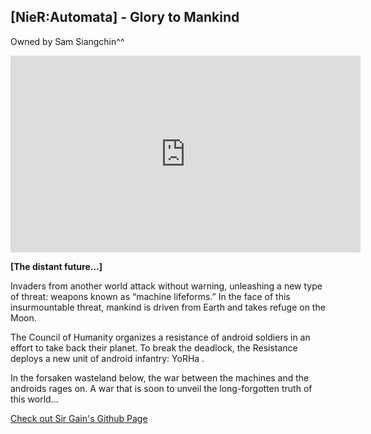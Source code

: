 ## **[NieR:Automata] - Glory to Mankind** 

Owned by Sam Siangchin^^

<iframe width="560" height="315" src="https://www.youtube.com/embed/mOQwMLWEJrg" title="YouTube video player" frameborder="0" allow="accelerometer; autoplay; clipboard-write; encrypted-media; gyroscope; picture-in-picture" allowfullscreen></iframe>

**[The distant future…]**

Invaders from another world attack without warning, unleashing a new type of threat: weapons known as “machine lifeforms.” In the face of this insurmountable threat, mankind is driven from Earth and takes refuge on the Moon.

The Council of Humanity organizes a resistance of android soldiers in an effort to take back their planet. To break the deadlock, the Resistance deploys a new unit of android infantry: YoRHa .

In the forsaken wasteland below, the war between the machines and the androids rages on. A war that is soon to unveil the long-forgotten truth of this world...
    
  
  
  
 [Check out Sir Gain's Github Page](https://641n.github.io/)
